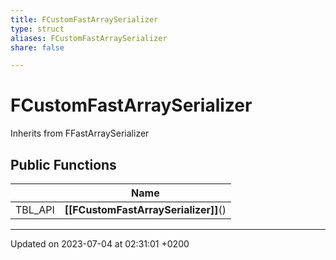 ```yaml
---
title: FCustomFastArraySerializer
type: struct
aliases: FCustomFastArraySerializer
share: false

---
```


# FCustomFastArraySerializer





Inherits from FFastArraySerializer

## Public Functions

|                | Name           |
| -------------- | -------------- |
| TBL_API | **[[FCustomFastArraySerializer]]**() |

-------------------------------

Updated on 2023-07-04 at 02:31:01 +0200